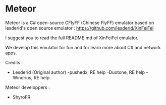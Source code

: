 Meteor
======

Meteor is a C# open-source CFlyFF (Chinese FlyFF) emulator based on lesderid's open source emulator : https://github.com/lesderid/XinFeiFei

I suggest you to read the full README.md of XinFeiFei emulator.

We develop this emulator for fun and for learn more about C# and network apps.

Credits :

- Lesderid (Original author)
-pushedx, RE help
-Duotone, RE help
-Windrius, RE help

Meteor developpers :

- ShyroFR



